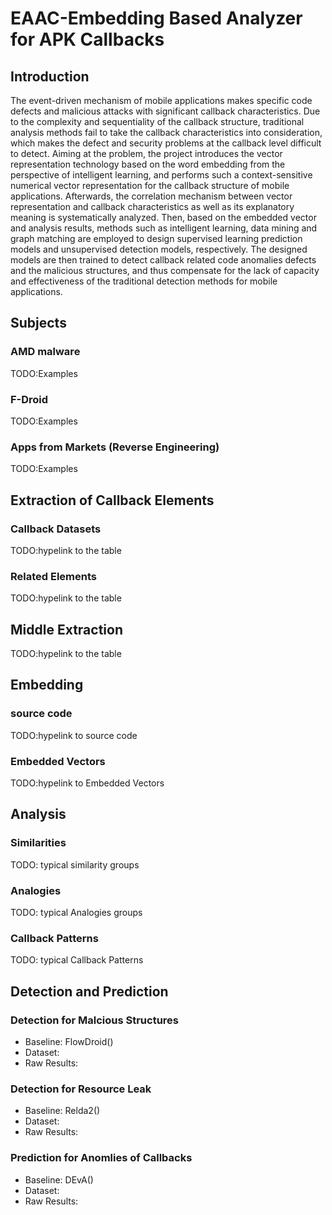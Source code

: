 # EAAC-Embedding Based Analyzer for APK Callbacks


## Introduction
The event-driven mechanism of mobile applications makes specific code defects and malicious attacks with significant callback characteristics. Due to the complexity and sequentiality of the callback structure, traditional analysis methods fail to take the callback characteristics into consideration, which makes the defect and security problems at the callback level difficult to detect. Aiming at the problem, the project introduces the vector representation technology based on the word embedding from the perspective of intelligent learning, and performs such a context-sensitive numerical vector representation for the callback structure of mobile applications. Afterwards, the correlation mechanism between vector representation and callback characteristics as well as its explanatory meaning is systematically analyzed. Then, based on the embedded vector and analysis results, methods such as intelligent learning, data mining and graph matching are employed to design supervised learning prediction models and unsupervised detection models, respectively. The designed models are then trained to detect callback related code anomalies defects and the malicious structures, and thus compensate for the lack of capacity and effectiveness of the traditional detection methods for mobile applications.

## Subjects
### AMD malware 
TODO:Examples
### F-Droid
TODO:Examples
### Apps from Markets (Reverse Engineering)
TODO:Examples

## Extraction of Callback Elements 
### Callback Datasets
TODO:hypelink to the table
### Related Elements
TODO:hypelink to the table

## Middle Extraction
TODO:hypelink to the table

## Embedding
### source code
TODO:hypelink to source code
### Embedded Vectors
TODO:hypelink to Embedded Vectors

## Analysis
### Similarities
TODO: typical similarity groups
### Analogies
TODO: typical Analogies groups
### Callback Patterns
TODO: typical Callback Patterns

## Detection and Prediction
### Detection for Malcious Structures
- Baseline: FlowDroid()
- Dataset:
- Raw Results:
### Detection for Resource Leak
- Baseline: Relda2()
- Dataset:
- Raw Results:
### Prediction for Anomlies of Callbacks
- Baseline: DEvA()
- Dataset:
- Raw Results:

